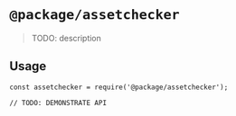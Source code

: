 # `@package/assetchecker`

> TODO: description

## Usage

```
const assetchecker = require('@package/assetchecker');

// TODO: DEMONSTRATE API
```
